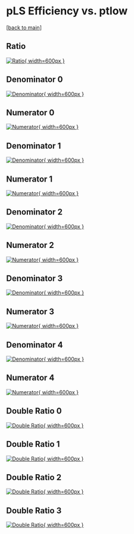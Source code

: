 # pLS Efficiency vs. ptlow

[[back to main](./)]



## Ratio

[![Ratio](../mtv/var/pLS_vtr_11_1_eff_ptlow.png){ width=600px }](../mtv/var/pLS_vtr_11_1_eff_ptlow.pdf)

## Denominator 0

[![Denominator](../mtv/den/pLS_vtr_11_1_eff_ptlow_den0.png){ width=600px }](../mtv/den/pLS_vtr_11_1_eff_ptlow_den0.pdf)

## Numerator 0

[![Numerator](../mtv/num/pLS_vtr_11_1_eff_ptlow_num0.png){ width=600px }](../mtv/num/pLS_vtr_11_1_eff_ptlow_num0.pdf)

## Denominator 1

[![Denominator](../mtv/den/pLS_vtr_11_1_eff_ptlow_den1.png){ width=600px }](../mtv/den/pLS_vtr_11_1_eff_ptlow_den1.pdf)

## Numerator 1

[![Numerator](../mtv/num/pLS_vtr_11_1_eff_ptlow_num1.png){ width=600px }](../mtv/num/pLS_vtr_11_1_eff_ptlow_num1.pdf)

## Denominator 2

[![Denominator](../mtv/den/pLS_vtr_11_1_eff_ptlow_den2.png){ width=600px }](../mtv/den/pLS_vtr_11_1_eff_ptlow_den2.pdf)

## Numerator 2

[![Numerator](../mtv/num/pLS_vtr_11_1_eff_ptlow_num2.png){ width=600px }](../mtv/num/pLS_vtr_11_1_eff_ptlow_num2.pdf)

## Denominator 3

[![Denominator](../mtv/den/pLS_vtr_11_1_eff_ptlow_den3.png){ width=600px }](../mtv/den/pLS_vtr_11_1_eff_ptlow_den3.pdf)

## Numerator 3

[![Numerator](../mtv/num/pLS_vtr_11_1_eff_ptlow_num3.png){ width=600px }](../mtv/num/pLS_vtr_11_1_eff_ptlow_num3.pdf)

## Denominator 4

[![Denominator](../mtv/den/pLS_vtr_11_1_eff_ptlow_den4.png){ width=600px }](../mtv/den/pLS_vtr_11_1_eff_ptlow_den4.pdf)

## Numerator 4

[![Numerator](../mtv/num/pLS_vtr_11_1_eff_ptlow_num4.png){ width=600px }](../mtv/num/pLS_vtr_11_1_eff_ptlow_num4.pdf)

## Double Ratio 0

[![Double Ratio](../mtv/ratio/pLS_vtr_11_1_eff_ptlow_ratio0.png){ width=600px }](../mtv/ratio/pLS_vtr_11_1_eff_ptlow_ratio0.pdf)

## Double Ratio 1

[![Double Ratio](../mtv/ratio/pLS_vtr_11_1_eff_ptlow_ratio1.png){ width=600px }](../mtv/ratio/pLS_vtr_11_1_eff_ptlow_ratio1.pdf)

## Double Ratio 2

[![Double Ratio](../mtv/ratio/pLS_vtr_11_1_eff_ptlow_ratio2.png){ width=600px }](../mtv/ratio/pLS_vtr_11_1_eff_ptlow_ratio2.pdf)

## Double Ratio 3

[![Double Ratio](../mtv/ratio/pLS_vtr_11_1_eff_ptlow_ratio3.png){ width=600px }](../mtv/ratio/pLS_vtr_11_1_eff_ptlow_ratio3.pdf)

